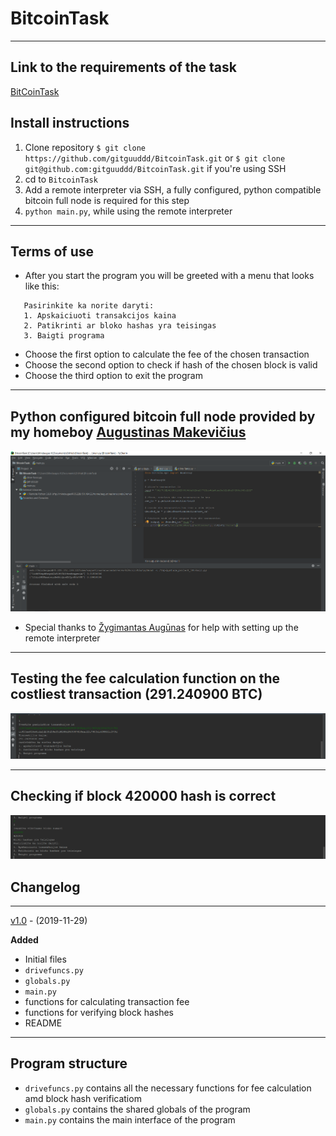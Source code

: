# BitcoinTask

---
## Link to the requirements of the task
[BitCoinTask](https://github.com/blockchain-group/Blockchain-technologijos/blob/master/pratybos/3uzduotis-Bitcoin-Core-API.md)
## Install instructions
1. Clone repository ```$ git clone https://github.com/gitguuddd/BitcoinTask.git``` or ```$ git clone git@github.com:gitguuddd/BitcoinTask.git``` if you're using SSH
2. cd to ```BitcoinTask```
3. Add a remote interpreter via SSH, a fully configured, python compatible bitcoin full node is required for this step
3. ```python main.py```, while using the remote interpreter
---
## Terms of use

- After you start the program you will be greeted with a menu that looks like this:
```
   Pasirinkite ka norite daryti:
   1. Apskaiciuoti transakcijos kaina
   2. Patikrinti ar bloko hashas yra teisingas
   3. Baigti programa
   ``` 
- Choose the first option to calculate the fee of the chosen transaction
- Choose the second option to check if hash of the chosen block is valid
- Choose the third option to exit the program
---
## Python configured bitcoin full node provided by my homeboy [Augustinas Makevičius](https://github.com/AugustinasMK)
![](node.png)
- Special thanks to [Žygimantas Augūnas](https://github.com/zygisau) for help with setting up the remote interpreter



---
## Testing the fee calculation function on the costliest transaction (291.240900 BTC)
![](fee.png)



---
## Checking if block 420000 hash is correct
![](hash.png)


## Changelog

---
[v1.0](https://github.com/gitguuddd/BitcoinTask/releases/tag/v1.0) - (2019-11-29)

**Added**
- Initial files
- ```drivefuncs.py```
- ```globals.py```
- ```main.py```
- functions for calculating transaction fee
- functions for verifying block hashes
- README
---
## Program structure
- ```drivefuncs.py``` contains all the necessary functions for fee calculation amd block hash verificatiom
- ```globals.py``` contains the shared globals of the program
- ```main.py``` contains the main interface of the program
